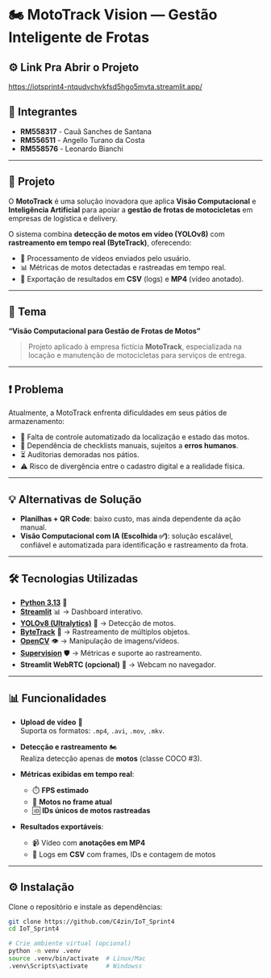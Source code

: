 # 🏍️ MotoTrack Vision — Gestão Inteligente de Frotas

## ⚙️ Link Pra Abrir o Projeto

https://iotsprint4-ntqudvchvkfsd5hgo5mvta.streamlit.app/

## 👥 Integrantes  
- **RM558317** - Cauã Sanches de Santana  
- **RM556511** - Angello Turano da Costa  
- **RM558576** - Leonardo Bianchi  

---

## 🚀 Projeto
O **MotoTrack** é uma solução inovadora que aplica **Visão Computacional** e **Inteligência Artificial** para apoiar a **gestão de frotas de motocicletas** em empresas de logística e delivery.  

O sistema combina **detecção de motos em vídeo (YOLOv8)** com **rastreamento em tempo real (ByteTrack)**, oferecendo:  
- 🎥 Processamento de vídeos enviados pelo usuário.  
- 📊 Métricas de motos detectadas e rastreadas em tempo real.  
- 📂 Exportação de resultados em **CSV** (logs) e **MP4** (vídeo anotado).   

---

## 📌 Tema
**“Visão Computacional para Gestão de Frotas de Motos”**  
> Projeto aplicado à empresa fictícia **MotoTrack**, especializada na locação e manutenção de motocicletas para serviços de entrega.

---

## ❗ Problema
Atualmente, a MotoTrack enfrenta dificuldades em seus pátios de armazenamento:  
- 📍 Falta de controle automatizado da localização e estado das motos.  
- 📝 Dependência de checklists manuais, sujeitos a **erros humanos**.  
- ⏳ Auditorias demoradas nos pátios.  
- ⚠️ Risco de divergência entre o cadastro digital e a realidade física.  

---

## 💡 Alternativas de Solução
- **Planilhas + QR Code**: baixo custo, mas ainda dependente da ação manual.  
- **Visão Computacional com IA (Escolhida ✅)**: solução escalável, confiável e automatizada para identificação e rastreamento da frota.  

---

## 🛠️ Tecnologias Utilizadas
- **[Python 3.13](https://www.python.org/)** 🐍  
- **[Streamlit](https://streamlit.io/)** 📊 → Dashboard interativo.  
- **[YOLOv8 (Ultralytics)](https://docs.ultralytics.com/)** 🤖 → Detecção de motos.  
- **[ByteTrack](https://github.com/ifzhang/ByteTrack)** 🎯 → Rastreamento de múltiplos objetos.  
- **[OpenCV](https://opencv.org/)** 👁️ → Manipulação de imagens/vídeos.  
- **[Supervision](https://github.com/roboflow/supervision)** 🛡️ → Métricas e suporte ao rastreamento.  
- **Streamlit WebRTC (opcional)** 📡 → Webcam no navegador.  

---

## 📊 Funcionalidades

- **Upload de vídeo** 🎥  
  Suporta os formatos: `.mp4`, `.avi`, `.mov`, `.mkv`.

- **Detecção e rastreamento** 🏍️  
  Realiza detecção apenas de **motos** (classe COCO #3).

- **Métricas exibidas em tempo real**:  
  - ⏱️ **FPS estimado**  
  - 📍 **Motos no frame atual**  
  - 🆔 **IDs únicos de motos rastreadas**

- **Resultados exportáveis**:  
  - 📹 Vídeo com **anotações em MP4**  
  - 📑 Logs em **CSV** com frames, IDs e contagem de motos


---

## ⚙️ Instalação
Clone o repositório e instale as dependências:

```bash
git clone https://github.com/C4zin/IoT_Sprint4
cd IoT_Sprint4

# Crie ambiente virtual (opcional)
python -m venv .venv
source .venv/bin/activate  # Linux/Mac
.venv\Scripts\activate     # Windowss


